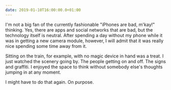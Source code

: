 ```yaml
---
date: 2019-01-10T16:00:00.0+01:00
---
```


I'm not a big fan of the currently fashionable "iPhones are bad, m'kay!" thinking. Yes, there are apps and social networks that are bad, but the technology itself is neutral. After spending a day without my phone while it was in getting a new camera module, however, I will admit that it was really nice spending some time away from it.

Sitting on the train, for example, with no magic device in hand was a treat. I just watched the scenery going by. The people getting on and off. The signs and graffiti. I enjoyed the space to think without somebody else's thoughts jumping in at any moment.

I might have to do that again. On purpose.
